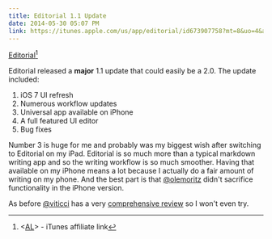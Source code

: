 ```yaml
---
title: Editorial 1.1 Update
date: 2014-05-30 05:07 PM
link: https://itunes.apple.com/us/app/editorial/id673907758?mt=8&uo=4&at=10lqks&at=10lqks
---
```


[Editorial](https://itunes.apple.com/us/app/editorial/id673907758?mt=8&uo=4&at=10lqks&at=10lqks)[^aff]

Editorial released a **major** 1.1 update that could easily be a 2.0. The update included:

1. iOS 7 UI refresh
2. Numerous workflow updates
3. Universal app available on iPhone
4. A full featured UI editor
5. Bug fixes

Number 3 is huge for me and probably was my biggest wish after switching to Editorial on my iPad. Editorial is so much  more than a typical markdown writing app and so the writing workflow is so much smoother. Having that available on my iPhone means a lot because I actually do a fair amount of writing on my phone. And the best part is that [@olemoritz](https://twitter.com/olemoritz) didn't sacrifice functionality in the iPhone version.

As before [@viticci](https://twitter.com/viticci) has a very [comprehensive review](http://www.macstories.net/reviews/editorial-1-1/) so I won't even try.

[^aff]: <[AL](/affiliate-disclaimer)> - iTunes affiliate link